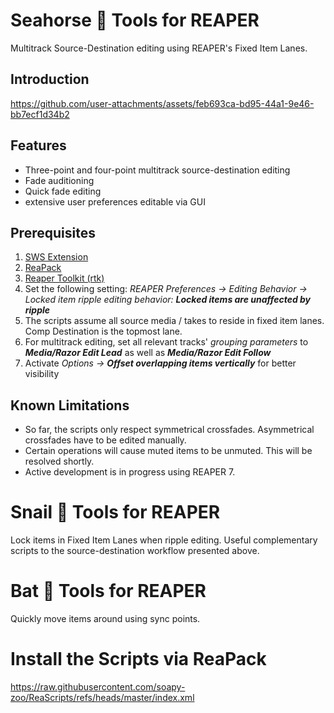 # Seahorse 🌊 Tools for REAPER
Multitrack Source-Destination editing using REAPER's Fixed Item Lanes.

## Introduction
https://github.com/user-attachments/assets/feb693ca-bd95-44a1-9e46-bb7ecf1d34b2

## Features

- Three-point and four-point multitrack source-destination editing
- Fade auditioning
- Quick fade editing
- extensive user preferences editable via GUI

## Prerequisites
1. [SWS Extension](https://www.sws-extension.org/)
2. [ReaPack](https://reapack.com/)
3. [Reaper Toolkit (rtk)](https://reapertoolkit.dev/#1_reapack)
4. Set the following setting: _REAPER Preferences -> Editing Behavior -> Locked item ripple editing behavior: **Locked items are unaffected by ripple**_
5. The scripts assume all source media / takes to reside in fixed item lanes. Comp Destination is the topmost lane.
6. For multitrack editing, set all relevant tracks' _grouping parameters_ to _**Media/Razor Edit Lead**_ as well as _**Media/Razor Edit Follow**_
7. Activate _Options -> **Offset overlapping items vertically**_ for better visibility

## Known Limitations
- So far, the scripts only respect symmetrical crossfades. Asymmetrical crossfades have to be edited manually.
- Certain operations will cause muted items to be unmuted. This will be resolved shortly.
- Active development is in progress using REAPER 7.

# Snail 🐌 Tools for REAPER
Lock items in Fixed Item Lanes when ripple editing. Useful complementary scripts to the source-destination workflow presented above.

# Bat 🦇 Tools for REAPER
Quickly move items around using sync points.

# Install the Scripts via ReaPack
https://raw.githubusercontent.com/soapy-zoo/ReaScripts/refs/heads/master/index.xml
